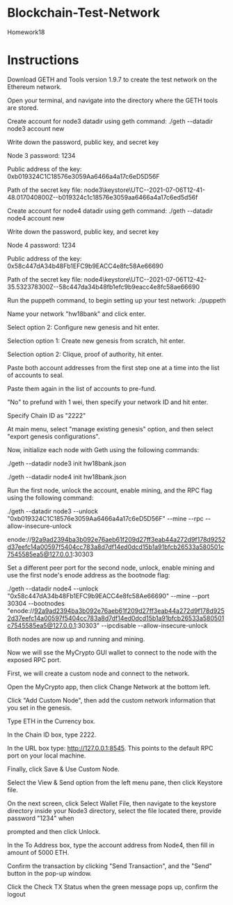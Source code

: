 # Blockchain-Test-Network
Homework18

# Instructions

Download GETH and Tools version 1.9.7 to create the test network on the Ethereum network.

Open your terminal, and navigate into the directory where the GETH tools are stored.

Create account for node3 datadir using geth command: ./geth --datadir node3 account new 

Write down the password, public key, and secret key

Node 3 password: 1234

Public address of the key:   0xb019324C1C18576e3059Aa6466a4a17c6eD5D56F

Path of the secret key file: node3\keystore\UTC--2021-07-06T12-41-48.017040800Z--b019324c1c18576e3059aa6466a4a17c6ed5d56f

Create account for node4 datadir using geth command: ./geth --datadir node4 account new 

Write down the password, public key, and secret key

Node 4 password: 1234

Public address of the key:   0x58c447dA34b48Fb1EFC9b9EACC4e8fc58Ae66690

Path of the secret key file: node4\keystore\UTC--2021-07-06T12-42-35.532378300Z--58c447da34b48fb1efc9b9eacc4e8fc58ae66690

Run the puppeth command, to begin setting up your test network: ./puppeth 

Name your network "hw18bank" and click enter.

Select option 2: Configure new genesis and hit enter.

Selection option 1: Create new genesis from scratch, hit enter.

Selection option 2: Clique, proof of authority, hit enter.

Paste both account addresses from the first step one at a time into the list of accounts to seal.

Paste them again in the list of accounts to pre-fund.

"No" to prefund with 1 wei, then specify your network ID and hit enter.

Specify Chain ID as "2222"

At main menu, select "manage existing genesis" option, and then select "export genesis configurations".

Now, initialize each node with Geth using the following commands:

./geth --datadir node3 init hw18bank.json

./geth --datadir node4 init hw18bank.json

Run the first node, unlock the account, enable mining, and the RPC flag using the following command:

./geth --datadir node3 --unlock "0xb019324C1C18576e3059Aa6466a4a17c6eD5D56F" --mine --rpc --allow-insecure-unlock

enode://92a9ad2394ba3b092e76aeb61f209d27ff3eab44a272d9f178d9252d37eefc14a00597f5404cc783a8d7df14ed0dcd15b1a91bfcb26533a580501c7545585ea5@127.0.0.1:30303

Set a different peer port for the second node, unlock, enable mining and use the first node's enode address as the bootnode flag:

./geth --datadir node4 --unlock "0x58c447dA34b48Fb1EFC9b9EACC4e8fc58Ae66690" --mine --port 30304 --bootnodes "enode://92a9ad2394ba3b092e76aeb61f209d27ff3eab44a272d9f178d9252d37eefc14a00597f5404cc783a8d7df14ed0dcd15b1a91bfcb26533a580501c7545585ea5@127.0.0.1:30303" --ipcdisable --allow-insecure-unlock

Both nodes are now up and running and mining.

Now we will sse the MyCrypto GUI wallet to connect to the node with the exposed RPC port. 

First, we will create a custom node and connect to the network.

Open the MyCrypto app, then click Change Network at the bottom left.

Click "Add Custom Node", then add the custom network information that you set in the genesis.

Type ETH in the Currency box.

In the Chain ID box, type 2222.

In the URL box type: http://127.0.0.1:8545.  This points to the default RPC port on your local machine.

Finally, click Save & Use Custom Node.


Select the View & Send option from the left menu pane, then click Keystore file.

On the next screen, click Select Wallet File, then navigate to the keystore directory inside your Node3 directory, select the file located there, provide password "1234" when 

prompted and then click Unlock.

In the To Address box, type the account address from Node4, then fill in amount of 5000 ETH.

Confirm the transaction by clicking "Send Transaction", and the "Send" button in the pop-up window.

Click the Check TX Status when the green message pops up, confirm the logout
